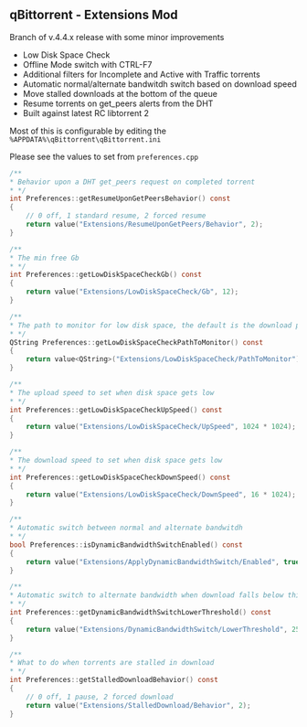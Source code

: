 qBittorrent - Extensions Mod
------------------------------------------

Branch of v.4.4.x release with some minor improvements

- Low Disk Space Check
- Offline Mode switch with CTRL-F7
- Additional filters for Incomplete and Active with Traffic torrents
- Automatic normal/alternate bandwitdh switch based on download speed
- Move stalled downloads at the bottom of the queue
- Resume torrents on get_peers alerts from the DHT
- Built against latest RC libtorrent 2

Most of this is configurable by editing the `%APPDATA%\qBittorrent\qBittorrent.ini`

Please see the values to set from `preferences.cpp`

```c
/**
* Behavior upon a DHT get_peers request on completed torrent
* */
int Preferences::getResumeUponGetPeersBehavior() const
{
    // 0 off, 1 standard resume, 2 forced resume
    return value("Extensions/ResumeUponGetPeers/Behavior", 2);
}

/**
* The min free Gb
* */
int Preferences::getLowDiskSpaceCheckGb() const
{
    return value("Extensions/LowDiskSpaceCheck/Gb", 12);
}

/**
* The path to monitor for low disk space, the default is the download path from settings
* */
QString Preferences::getLowDiskSpaceCheckPathToMonitor() const
{
    return value<QString>("Extensions/LowDiskSpaceCheck/PathToMonitor");
}

/**
* The upload speed to set when disk space gets low
* */
int Preferences::getLowDiskSpaceCheckUpSpeed() const
{
    return value("Extensions/LowDiskSpaceCheck/UpSpeed", 1024 * 1024);
}

/**
* The download speed to set when disk space gets low
* */
int Preferences::getLowDiskSpaceCheckDownSpeed() const
{
    return value("Extensions/LowDiskSpaceCheck/DownSpeed", 16 * 1024);
}

/**
* Automatic switch between normal and alternate bandwitdh
* */
bool Preferences::isDynamicBandwidthSwitchEnabled() const
{
    return value("Extensions/ApplyDynamicBandwidthSwitch/Enabled", true);
}

/**
* Automatic switch to alternate bandwidth when download falls below this threshold
* */
int Preferences::getDynamicBandwidthSwitchLowerThreshold() const
{
    return value("Extensions/DynamicBandwidthSwitch/LowerThreshold", 256 * 1024);
}

/**
* What to do when torrents are stalled in download
* */
int Preferences::getStalledDownloadBehavior() const
{
    // 0 off, 1 pause, 2 forced download
    return value("Extensions/StalledDownload/Behavior", 2);
}

```
